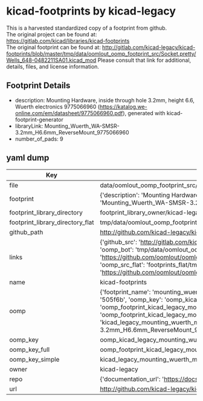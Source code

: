 # kicad-footprints by kicad-legacy  
This is a harvested standardized copy of a footprint from github.  
The original project can be found at:  
https://gitlab.com/kicad/libraries/kicad-footprints  
The original footprint can be found at:
http://gitlab.com/kicad-legacy/kicad-footprints/blob/master/tmp/data/oomlout_oomp_footprint_src/Socket.pretty/Wells_648-0482211SA01.kicad_mod
Please consult that link for additional, details, files, and license information.  
## Footprint Details
* description: Mounting Hardware, inside through hole 3.2mm, height 6.6, Wuerth electronics 9775066960 (https://katalog.we-online.com/em/datasheet/9775066960.pdf), generated with kicad-footprint-generator  
* libraryLink: Mounting_Wuerth_WA-SMSR-3.2mm_H6.6mm_ReverseMount_9775066960  
* number_of_pads: 9  
## yaml dump  
| Key | Value |  
| --- | --- |  
| file | data/oomlout_oomp_footprint_src/kicad-footprints/Mounting_Wuerth.pretty/Mounting_Wuerth_WA-SMSR-3.2mm_H6.6mm_ReverseMount_9775066960.kicad_mod |  
| footprint | {'description': 'Mounting Hardware, inside through hole 3.2mm, height 6.6, Wuerth electronics 9775066960 (https://katalog.we-online.com/em/datasheet/9775066960.pdf), generated with kicad-footprint-generator', 'libraryLink': 'Mounting_Wuerth_WA-SMSR-3.2mm_H6.6mm_ReverseMount_9775066960', 'number_of_pads': 9} |  
| footprint_library_directory | footprint_library_owner/kicad-legacy_kicad-footprints |  
| footprint_library_directory_flat | tmp/data/oomlout_oomp_footprint_src/footprints_flat/kicad_legacy_mounting_wuerth_mounting_wuerth_wa_smsr_3_2mm_h6_6mm_reversemount_9775066960/working |  
| github_path | http://github.com/kicad-legacy/kicad-footprints/blob/master/tmp/data/oomlout_oomp_footprint_src/Mounting_Wuerth.pretty/Mounting_Wuerth_WA-SMSR-3.2mm_H6.6mm_ReverseMount_9775066960.kicad_mod |  
| links | {'github_src': 'http://gitlab.com/kicad-legacy/kicad-footprints/blob/master/tmp/data/oomlout_oomp_footprint_src/Socket.pretty/Wells_648-0482211SA01.kicad_mod', 'github_src_repo': 'https://gitlab.com/kicad/libraries/kicad-footprints', 'oomp_bot': 'tmp/data/oomlout_oomp_footprint_src/footprints/kicad_legacy_mounting_wuerth_mounting_wuerth_wa_smsr_3_2mm_h6_6mm_reversemount_9775066960/working', 'oomp_bot_github': 'https://github.com/oomlout/oomlout_oomp_footprint_bot/tree/main/tmp/data/oomlout_oomp_footprint_src/footprints/kicad_legacy_mounting_wuerth_mounting_wuerth_wa_smsr_3_2mm_h6_6mm_reversemount_9775066960/working', 'oomp_src_flat': 'footprints_flat/tmp/data/oomlout_oomp_footprint_src/footprints_flat/kicad_legacy_mounting_wuerth_mounting_wuerth_wa_smsr_3_2mm_h6_6mm_reversemount_9775066960/working', 'oomp_src_flat_github': 'https://github.com/oomlout/oomlout_oomp_footprint_src/tree/main/tmp/data/oomlout_oomp_footprint_src/footprints_flat/kicad_legacy_mounting_wuerth_mounting_wuerth_wa_smsr_3_2mm_h6_6mm_reversemount_9775066960/working'} |  
| name | kicad-footprints |  
| oomp | {'footprint_name': 'mounting_wuerth_wa_smsr_3_2mm_h6_6mm_reversemount_9775066960', 'library_name': 'mounting_wuerth', 'md5': '505f6bf420f0c8246b13cd9230169924', 'md5_10': '505f6bf420', 'md5_5': '505f6', 'md5_6': '505f6b', 'oomp_key': 'oomp_kicad_legacy_mounting_wuerth_mounting_wuerth_wa_smsr_3_2mm_h6_6mm_reversemount_9775066960', 'oomp_key_extra': 'oomp_footprint_kicad_legacy_mounting_wuerth_mounting_wuerth_wa_smsr_3_2mm_h6_6mm_reversemount_9775066960', 'oomp_key_full': 'oomp_footprint_kicad_legacy_mounting_wuerth_mounting_wuerth_wa_smsr_3_2mm_h6_6mm_reversemount_9775066960_505f6b', 'oomp_key_simple': 'kicad_legacy_mounting_wuerth_mounting_wuerth_wa_smsr_3_2mm_h6_6mm_reversemount_9775066960', 'original_filename': 'data/oomlout_oomp_footprint_src/kicad-footprints/Mounting_Wuerth.pretty/Mounting_Wuerth_WA-SMSR-3.2mm_H6.6mm_ReverseMount_9775066960.kicad_mod', 'owner_name': 'kicad_legacy'} |  
| oomp_key | oomp_kicad_legacy_mounting_wuerth_mounting_wuerth_wa_smsr_3_2mm_h6_6mm_reversemount_9775066960 |  
| oomp_key_full | oomp_footprint_kicad_legacy_mounting_wuerth_mounting_wuerth_wa_smsr_3_2mm_h6_6mm_reversemount_9775066960 |  
| oomp_key_simple | kicad_legacy_mounting_wuerth_mounting_wuerth_wa_smsr_3_2mm_h6_6mm_reversemount_9775066960 |  
| owner | kicad-legacy |  
| repo | {'documentation_url': 'https://docs.github.com/rest/repos/repos#get-a-repository', 'message': 'Not Found'} |  
| url | http://github.com/kicad-legacy/kicad-footprints |  

